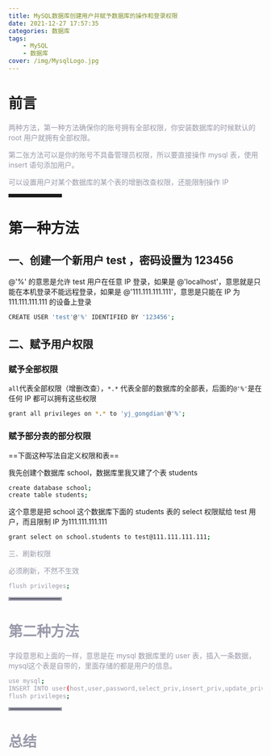 ```yaml
---
title: MySQL数据库创建用户并赋予数据库的操作和登录权限
date: 2021-12-27 17:57:35
categories: 数据库
tags:
    - MySQL
    - 数据库
cover: /img/MysqlLogo.jpg
---
```

#  前言
<font color=#999AAA >两种方法，第一种方法确保你的账号拥有全部权限，你安装数据库的时候默认的 root 用户就拥有全部权限。</font>

<font color=#999AAA >第二张方法可以是你的账号不具备管理员权限，所以要直接操作 mysql 表，使用 insert 语句添加用户。</font>

<font color=#999AAA >可以设置用户对某个数据库的某个表的增删改查权限，还能限制操作 IP </font>

<hr style=" border:solid; width:100px; height:1px;" color=#000000 size=1">

#  第一种方法

## 一、创建一个新用户 test ，密码设置为 123456</font>

@'%' 的意思是允许 test 用户在任意 IP 登录，如果是 @'localhost'，意思就是只能在本机登录不能远程登录，如果是 @'111.111.111.111'，意思是只能在 IP 为111.111.111.111 的设备上登录
```bash
CREATE USER 'test'@'%' IDENTIFIED BY '123456';
```



## 二、赋予用户权限

###  赋予全部权限

`all`代表全部权限（增删改查），`*.*`  代表全部的数据库的全部表，后面的`@'%'`是在任何 IP 都可以拥有这些权限

```bash
grant all privileges on *.* to 'yj_gongdian'@'%';
```

###  赋予部分表的部分权限

==下面这种写法自定义权限和表==


我先创建个数据库 school，数据库里我又建了个表 students

```bash
create database school;
create table students;
```

这个意思是把 school 这个数据库下面的 students 表的 select 权限赋给 test 用户，而且限制 IP 为111.111.111.111
```bash
grant select on school.students to test@111.111.111.111;
```

<font color=#999AAA >三、刷新权限

必须刷新，不然不生效

```bash
flush privileges;
```
<hr style=" border:solid; width:100px; height:1px;" color=#000000 size=1">


#  第二种方法
<font color=#999AAA >字段意思和上面的一样，意思是在 mysql 数据库里的 user 表，插入一条数据， mysql这个表是自带的，里面存储的都是用户的信息。

```bash
use mysql;
INSERT INTO user(host,user,password,select_priv,insert_priv,update_priv) VALUES('%','test',password('wulw2022!@#'),'y','y','y');
flush privileges;
```

<hr style=" border:solid; width:100px; height:1px;" color=#000000 size=1">

# 总结

